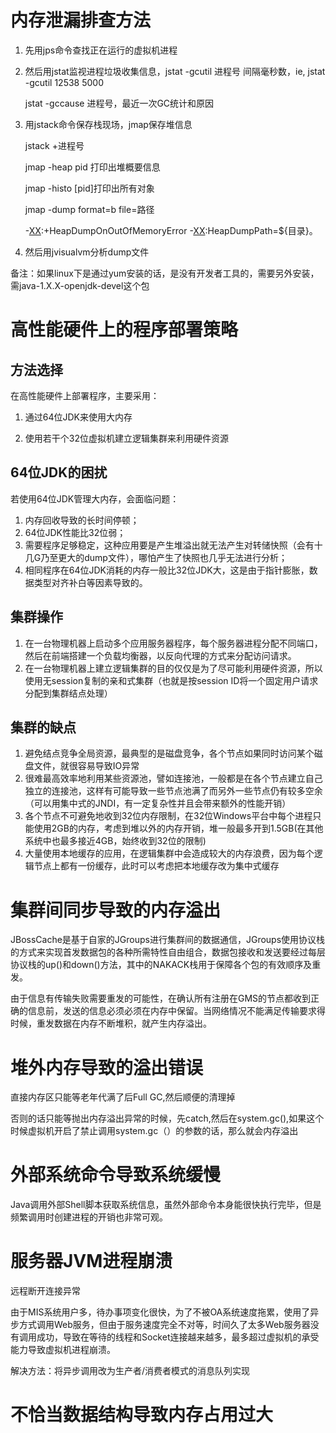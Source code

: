# 内存泄漏排查方法

1. 先用jps命令查找正在运行的虚拟机进程

2. 然后用jstat监视进程垃圾收集信息，jstat -gcutil 进程号 间隔毫秒数，ie, jstat -gcutil 12538 5000

   jstat -gccause 进程号，最近一次GC统计和原因

3. 用jstack命令保存栈现场，jmap保存堆信息

   jstack +进程号

   jmap -heap pid 打印出堆概要信息

   jmap -histo [pid]打印出所有对象

   jmap -dump format=b file=路径

   -[XX](https://www.baidu.com/s?wd=XX&tn=SE_PcZhidaonwhc_ngpagmjz&rsv_dl=gh_pc_zhidao):+HeapDumpOnOutOfMemoryError -[XX](https://www.baidu.com/s?wd=XX&tn=SE_PcZhidaonwhc_ngpagmjz&rsv_dl=gh_pc_zhidao):HeapDumpPath=${目录}。

4. 然后用jvisualvm分析dump文件



备注：如果linux下是通过yum安装的话，是没有开发者工具的，需要另外安装，需java-1.X.X-openjdk-devel这个包

# 高性能硬件上的程序部署策略

## 方法选择

在高性能硬件上部署程序，主要采用：

1. 通过64位JDK来使用大内存

2. 使用若干个32位虚拟机建立逻辑集群来利用硬件资源





## 64位JDK的困扰

若使用64位JDK管理大内存，会面临问题：

1. 内存回收导致的长时间停顿；
2. 64位JDK性能比32位弱；
3. 需要程序足够稳定，这种应用要是产生堆溢出就无法产生对转储快照（会有十几G乃至更大的dump文件），哪怕产生了快照也几乎无法进行分析；
4. 相同程序在64位JDK消耗的内存一般比32位JDK大，这是由于指针膨胀，数据类型对齐补白等因素导致的。





## 集群操作

1. 在一台物理机器上启动多个应用服务器程序，每个服务器进程分配不同端口，然后在前端搭建一个负载均衡器，以反向代理的方式来分配访问请求。
2. 在一台物理机器上建立逻辑集群的目的仅仅是为了尽可能利用硬件资源，所以使用无session复制的亲和式集群（也就是按session ID将一个固定用户请求分配到集群结点处理）





## 集群的缺点

1. 避免结点竞争全局资源，最典型的是磁盘竞争，各个节点如果同时访问某个磁盘文件，就很容易导致IO异常
2. 很难最高效率地利用某些资源池，譬如连接池，一般都是在各个节点建立自己独立的连接池，这样有可能导致一些节点池满了而另外一些节点仍有较多空余（可以用集中式的JNDI，有一定复杂性并且会带来额外的性能开销）
3. 各个节点不可避免地收到32位内存限制，在32位Windows平台中每个进程只能使用2GB的内存，考虑到堆以外的内存开销，堆一般最多开到1.5GB(在其他系统中也最多接近4GB，始终收到32位的限制)
4. 大量使用本地缓存的应用，在逻辑集群中会造成较大的内存浪费，因为每个逻辑节点上都有一份缓存，此时可以考虑把本地缓存改为集中式缓存







# 集群间同步导致的内存溢出

​	JBossCache是基于自家的JGroups进行集群间的数据通信，JGroups使用协议栈的方式来实现首发数据包的各种所需特性自由组合，数据包接收和发送要经过每层协议栈的up()和down()方法，其中的NAKACK栈用于保障各个包的有效顺序及重发。

​	由于信息有传输失败需要重发的可能性，在确认所有注册在GMS的节点都收到正确的信息前，发送的信息必须必须在内存中保留。当网络情况不能满足传输要求得时候，重发数据在内存不断堆积，就产生内存溢出。







# 堆外内存导致的溢出错误

直接内存区只能等老年代满了后Full GC,然后顺便的清理掉

否则的话只能等抛出内存溢出异常的时候，先catch,然后在system.gc(),如果这个时候虚拟机开启了禁止调用system.gc（）的参数的话，那么就会内存溢出







# 外部系统命令导致系统缓慢

Java调用外部Shell脚本获取系统信息，虽然外部命令本身能很快执行完毕，但是频繁调用时创建进程的开销也非常可观。







# 服务器JVM进程崩溃

远程断开连接异常



​				由于MIS系统用户多，待办事项变化很快，为了不被OA系统速度拖累，使用了异步方式调用Web服务，但由于服务速度完全不对等，时间久了太多Web服务器没有调用成功，导致在等待的线程和Socket连接越来越多，最多超过虚拟机的承受能力导致虚拟机进程崩溃。



解决方法：将异步调用改为生产者/消费者模式的消息队列实现





# 不恰当数据结构导致内存占用过大



